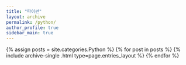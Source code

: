 ```yaml
---
title: "파이썬"
layout: archive
permalink: /python/
author_profile: true
sidebar_main: true
---
```

{% assign posts = site.categories.Python %} {% for post in posts %} {% include archive-single .html type=page.entries_layout %} {% endfor %}